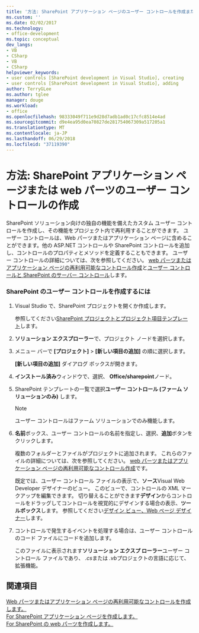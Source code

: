 ```yaml
---
title: '方法: SharePoint アプリケーション ページのユーザー コントロールを作成または Web パーツ |Microsoft Docs'
ms.custom: ''
ms.date: 02/02/2017
ms.technology:
- office-development
ms.topic: conceptual
dev_langs:
- VB
- CSharp
- VB
- CSharp
helpviewer_keywords:
- user controls [SharePoint development in Visual Studio], creating
- user controls [SharePoint development in Visual Studio], adding
author: TerryGLee
ms.author: tglee
manager: douge
ms.workload:
- office
ms.openlocfilehash: 98333049f711e9d28d7adb1ad0c17cfc8514e4ad
ms.sourcegitcommit: d9e4ea95d0ea70827de281754067309a517205a1
ms.translationtype: MT
ms.contentlocale: ja-JP
ms.lasthandoff: 06/29/2018
ms.locfileid: "37119390"
---
```

# <a name="how-to-create-a-user-control-for-a-sharepoint-application-page-or-web-part"></a>方法: SharePoint アプリケーション ページまたは web パーツのユーザー コントロールの作成
  SharePoint ソリューション向けの独自の機能を備えたカスタム ユーザー コントロールを作成し、その機能をプロジェクト内で再利用することができます。 ユーザー コントロールは、Web パーツまたはアプリケーション ページに含めることができます。他の ASP.NET コントロールや SharePoint コントロールを追加し、コントロールのプロパティとメソッドを定義することもできます。 ユーザー コントロールの詳細については、次を参照してください。 [web パーツまたはアプリケーション ページの再利用可能なコントロール作成](../sharepoint/creating-reusable-controls-for-web-parts-or-application-pages.md)と[ユーザー コントロールと SharePoint のサーバー コントロール](http://blogs.msdn.com/b/kaevans/archive/2011/04/28/user-controls-and-server-controls-in-sharepoint.aspx)します。  
  
### <a name="to-create-a-user-control-for-sharepoint"></a>SharePoint のユーザー コントロールを作成するには  
  
1.  Visual Studio で、SharePoint プロジェクトを開くか作成します。  
  
     参照してください[SharePoint プロジェクトとプロジェクト項目テンプレート](../sharepoint/sharepoint-project-and-project-item-templates.md)します。  
  
2.  **ソリューション エクスプローラー**で、プロジェクト ノードを選択します。  
  
3.  メニュー バーで **[プロジェクト]** > **[新しい項目の追加]** の順に選択します。  
  
     **[新しい項目の追加]** ダイアログ ボックスが開きます。  
  
4.  **インストール済み**ウィンドウで、選択、 **Office/sharepoint**ノード。  
  
5.  SharePoint テンプレートの一覧で選択**ユーザー コントロール (ファーム ソリューションのみ)** します。  
  
    > [!NOTE]  
    >  ユーザー コントロールはファーム ソリューションでのみ機能します。  
  
6.  **名前**ボックス、ユーザー コントロールの名前を指定し、選択、**追加**ボタンをクリックします。  
  
     複数のフォルダーとファイルがプロジェクトに追加されます。 これらのファイルの詳細については、次を参照してください。 [web パーツまたはアプリケーション ページの再利用可能なコントロール作成](../sharepoint/creating-reusable-controls-for-web-parts-or-application-pages.md)です。  
  
     既定では、ユーザー コントロール ファイルの表示で、**ソース**Visual Web Developer デザイナーのビュー。 このビューで、コントロールの XML マークアップを編集できます。 切り替えることができます**デザイン**からコントロールをドラッグしてコントロールを視覚的にデザインする場合の表示、**ツールボックス**します。 参照してください[デザイン ビュー、Web ページ デザイナー](http://msdn.microsoft.com/en-us/d8f2270a-357d-40a4-9b39-1a3f2366216d)します。  
  
7.  コントロールで発生するイベントを処理する場合は、ユーザー コントロールのコード ファイルにコードを追加します。  
  
     このファイルに表示されます**ソリューション エクスプ ローラー**ユーザー コントロール ファイルであり、 *.cs*または *.vb*プロジェクトの言語に応じて、拡張機能。  
  
## <a name="see-also"></a>関連項目
 [Web パーツまたはアプリケーション ページの再利用可能なコントロールを作成します。](../sharepoint/creating-reusable-controls-for-web-parts-or-application-pages.md)   
 [For SharePoint アプリケーション ページを作成します。](../sharepoint/creating-application-pages-for-sharepoint.md)   
 [For SharePoint の web パーツを作成します。](../sharepoint/creating-web-parts-for-sharepoint.md)  
  
